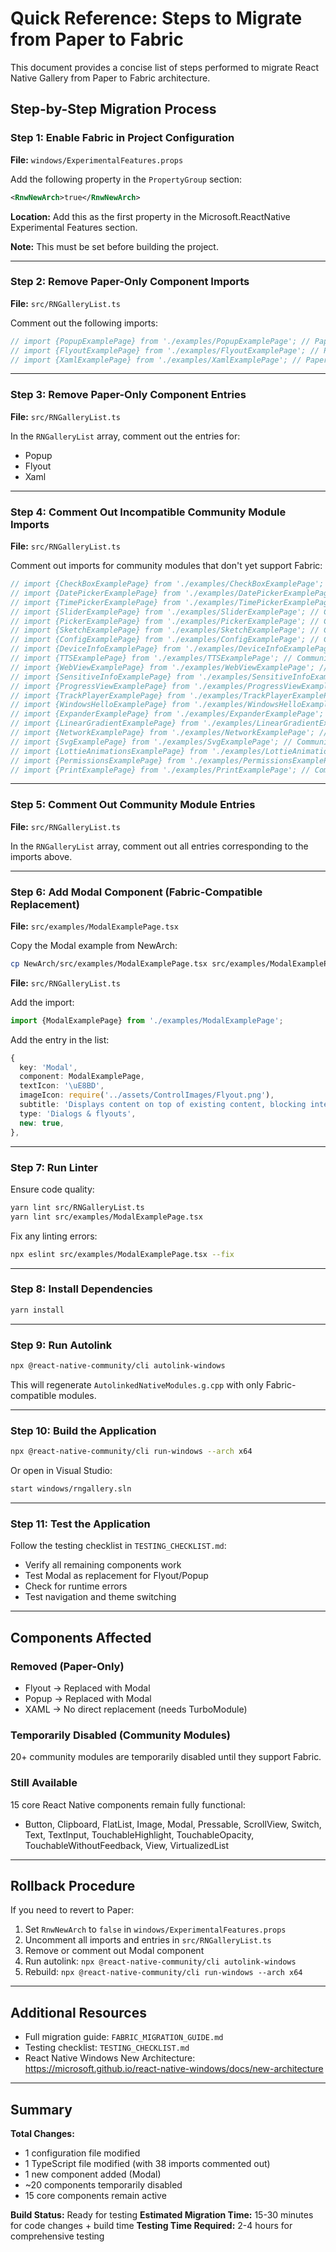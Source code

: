 # Quick Reference: Steps to Migrate from Paper to Fabric

This document provides a concise list of steps performed to migrate React Native Gallery from Paper to Fabric architecture.

## Step-by-Step Migration Process

### Step 1: Enable Fabric in Project Configuration

**File:** `windows/ExperimentalFeatures.props`

Add the following property in the `PropertyGroup` section:

```xml
<RnwNewArch>true</RnwNewArch>
```

**Location:** Add this as the first property in the Microsoft.ReactNative Experimental Features section.

**Note:** This must be set before building the project.

---

### Step 2: Remove Paper-Only Component Imports

**File:** `src/RNGalleryList.ts`

Comment out the following imports:

```typescript
// import {PopupExamplePage} from './examples/PopupExamplePage'; // Paper-only component
// import {FlyoutExamplePage} from './examples/FlyoutExamplePage'; // Paper-only component
// import {XamlExamplePage} from './examples/XamlExamplePage'; // Paper-only component
```

---

### Step 3: Remove Paper-Only Component Entries

**File:** `src/RNGalleryList.ts`

In the `RNGalleryList` array, comment out the entries for:
- Popup
- Flyout
- Xaml

---

### Step 4: Comment Out Incompatible Community Module Imports

**File:** `src/RNGalleryList.ts`

Comment out imports for community modules that don't yet support Fabric:

```typescript
// import {CheckBoxExamplePage} from './examples/CheckBoxExamplePage'; // Community module
// import {DatePickerExamplePage} from './examples/DatePickerExamplePage'; // Community module
// import {TimePickerExamplePage} from './examples/TimePickerExamplePage'; // Community module
// import {SliderExamplePage} from './examples/SliderExamplePage'; // Community module
// import {PickerExamplePage} from './examples/PickerExamplePage'; // Community module
// import {SketchExamplePage} from './examples/SketchExamplePage'; // Community module
// import {ConfigExamplePage} from './examples/ConfigExamplePage'; // Community module
// import {DeviceInfoExamplePage} from './examples/DeviceInfoExamplePage'; // Community module
// import {TTSExamplePage} from './examples/TTSExamplePage'; // Community module
// import {WebViewExamplePage} from './examples/WebViewExamplePage'; // Community module
// import {SensitiveInfoExamplePage} from './examples/SensitiveInfoExamplePage'; // Community module
// import {ProgressViewExamplePage} from './examples/ProgressViewExamplePage'; // Community module
// import {TrackPlayerExamplePage} from './examples/TrackPlayerExamplePage'; // Community module
// import {WindowsHelloExamplePage} from './examples/WindowsHelloExamplePage'; // Community module
// import {ExpanderExamplePage} from './examples/ExpanderExamplePage'; // Community module
// import {LinearGradientExamplePage} from './examples/LinearGradientExamplePage'; // Community module
// import {NetworkExamplePage} from './examples/NetworkExamplePage'; // Community module
// import {SvgExamplePage} from './examples/SvgExamplePage'; // Community module
// import {LottieAnimationsExamplePage} from './examples/LottieAnimationsExamplePage'; // Community module
// import {PermissionsExamplePage} from './examples/PermissionsExamplePage'; // Community module
// import {PrintExamplePage} from './examples/PrintExamplePage'; // Community module
```

---

### Step 5: Comment Out Community Module Entries

**File:** `src/RNGalleryList.ts`

In the `RNGalleryList` array, comment out all entries corresponding to the imports above.

---

### Step 6: Add Modal Component (Fabric-Compatible Replacement)

**File:** `src/examples/ModalExamplePage.tsx`

Copy the Modal example from NewArch:
```bash
cp NewArch/src/examples/ModalExamplePage.tsx src/examples/ModalExamplePage.tsx
```

**File:** `src/RNGalleryList.ts`

Add the import:
```typescript
import {ModalExamplePage} from './examples/ModalExamplePage';
```

Add the entry in the list:
```typescript
{
  key: 'Modal',
  component: ModalExamplePage,
  textIcon: '\uE8BD',
  imageIcon: require('../assets/ControlImages/Flyout.png'),
  subtitle: 'Displays content on top of existing content, blocking interaction with the content underneath.',
  type: 'Dialogs & flyouts',
  new: true,
},
```

---

### Step 7: Run Linter

Ensure code quality:
```bash
yarn lint src/RNGalleryList.ts
yarn lint src/examples/ModalExamplePage.tsx
```

Fix any linting errors:
```bash
npx eslint src/examples/ModalExamplePage.tsx --fix
```

---

### Step 8: Install Dependencies

```bash
yarn install
```

---

### Step 9: Run Autolink

```bash
npx @react-native-community/cli autolink-windows
```

This will regenerate `AutolinkedNativeModules.g.cpp` with only Fabric-compatible modules.

---

### Step 10: Build the Application

```bash
npx @react-native-community/cli run-windows --arch x64
```

Or open in Visual Studio:
```bash
start windows/rngallery.sln
```

---

### Step 11: Test the Application

Follow the testing checklist in `TESTING_CHECKLIST.md`:
- Verify all remaining components work
- Test Modal as replacement for Flyout/Popup
- Check for runtime errors
- Test navigation and theme switching

---

## Components Affected

### Removed (Paper-Only)
- Flyout → Replaced with Modal
- Popup → Replaced with Modal
- XAML → No direct replacement (needs TurboModule)

### Temporarily Disabled (Community Modules)
20+ community modules are temporarily disabled until they support Fabric.

### Still Available
15 core React Native components remain fully functional:
- Button, Clipboard, FlatList, Image, Modal, Pressable, ScrollView, Switch, Text, TextInput, TouchableHighlight, TouchableOpacity, TouchableWithoutFeedback, View, VirtualizedList

---

## Rollback Procedure

If you need to revert to Paper:

1. Set `RnwNewArch` to `false` in `windows/ExperimentalFeatures.props`
2. Uncomment all imports and entries in `src/RNGalleryList.ts`
3. Remove or comment out Modal component
4. Run autolink: `npx @react-native-community/cli autolink-windows`
5. Rebuild: `npx @react-native-community/cli run-windows --arch x64`

---

## Additional Resources

- Full migration guide: `FABRIC_MIGRATION_GUIDE.md`
- Testing checklist: `TESTING_CHECKLIST.md`
- React Native Windows New Architecture: https://microsoft.github.io/react-native-windows/docs/new-architecture

---

## Summary

**Total Changes:**
- 1 configuration file modified
- 1 TypeScript file modified (with 38 imports commented out)
- 1 new component added (Modal)
- ~20 components temporarily disabled
- 15 core components remain active

**Build Status:** Ready for testing
**Estimated Migration Time:** 15-30 minutes for code changes + build time
**Testing Time Required:** 2-4 hours for comprehensive testing
